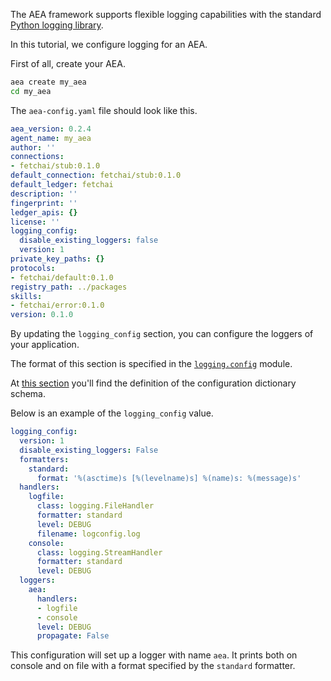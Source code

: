 The AEA framework supports flexible logging capabilities with the standard <a href="https://docs.python.org/3/library/logging.html" target=_blank>Python logging library</a>.

In this tutorial, we configure logging for an AEA.

First of all, create your AEA.


``` bash
aea create my_aea
cd my_aea
```

The `aea-config.yaml` file should look like this.

``` yaml
aea_version: 0.2.4
agent_name: my_aea
author: ''
connections:
- fetchai/stub:0.1.0
default_connection: fetchai/stub:0.1.0
default_ledger: fetchai
description: ''
fingerprint: ''
ledger_apis: {}
license: ''
logging_config:
  disable_existing_loggers: false
  version: 1
private_key_paths: {}
protocols:
- fetchai/default:0.1.0
registry_path: ../packages
skills:
- fetchai/error:0.1.0
version: 0.1.0
```

By updating the `logging_config` section, you can configure the loggers of your application.

The format of this section is specified in the <a href="https://docs.python.org/3/library/logging.config.html" target=_blank>`logging.config`</a> module.

At <a href="https://docs.python.org/3/library/logging.config.html#configuration-dictionary-schema" target=_blank>this section</a> 
you'll find the definition of the configuration dictionary schema.

Below is an example of the `logging_config` value.

``` yaml
logging_config:
  version: 1
  disable_existing_loggers: False
  formatters:
    standard:
      format: '%(asctime)s [%(levelname)s] %(name)s: %(message)s'
  handlers:
    logfile:
      class: logging.FileHandler
      formatter: standard
      level: DEBUG
      filename: logconfig.log
    console:
      class: logging.StreamHandler
      formatter: standard
      level: DEBUG
  loggers:
    aea:
      handlers:
      - logfile
      - console
      level: DEBUG
      propagate: False
```

This configuration will set up a logger with name `aea`. It prints both on console and on file with a format specified by the `standard` formatter.


<br />
